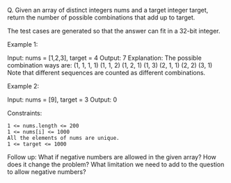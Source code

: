 Q. Given an array of distinct integers nums and a target integer target, return the number of possible combinations that add up to target.

The test cases are generated so that the answer can fit in a 32-bit integer.

Example 1:

Input: nums = [1,2,3], target = 4
Output: 7
Explanation:
The possible combination ways are:
(1, 1, 1, 1)
(1, 1, 2)
(1, 2, 1)
(1, 3)
(2, 1, 1)
(2, 2)
(3, 1)
Note that different sequences are counted as different combinations.

Example 2:

Input: nums = [9], target = 3
Output: 0

Constraints:

    1 <= nums.length <= 200
    1 <= nums[i] <= 1000
    All the elements of nums are unique.
    1 <= target <= 1000

Follow up: What if negative numbers are allowed in the given array? How does it change the problem? What limitation we need to add to the question to allow negative numbers?
